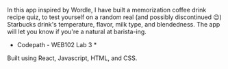 In this app inspired by Wordle, I have built a memorization coffee drink recipe quiz, to test yourself on a random real (and possibly discontinued 😉) Starbucks drink's temperature, flavor, milk type, and blendedness. The app will let you know if you're a natural at barista-ing.
* Codepath - WEB102 Lab 3 *

Built using React, Javascript, HTML, and CSS.

